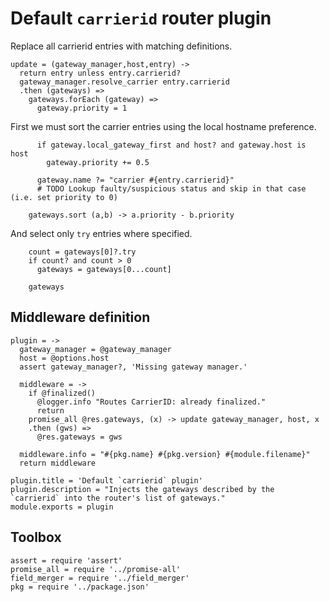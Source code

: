 Default `carrierid` router plugin
=================================

Replace all carrierid entries with matching definitions.

    update = (gateway_manager,host,entry) ->
      return entry unless entry.carrierid?
      gateway_manager.resolve_carrier entry.carrierid
      .then (gateways) =>
        gateways.forEach (gateway) =>
          gateway.priority = 1

First we must sort the carrier entries using the local hostname preference.

          if gateway.local_gateway_first and host? and gateway.host is host
            gateway.priority += 0.5

          gateway.name ?= "carrier #{entry.carrierid}"
          # TODO Lookup faulty/suspicious status and skip in that case (i.e. set priority to 0)

        gateways.sort (a,b) -> a.priority - b.priority

And select only `try` entries where specified.

        count = gateways[0]?.try
        if count? and count > 0
          gateways = gateways[0...count]

        gateways

Middleware definition
---------------------

    plugin = ->
      gateway_manager = @gateway_manager
      host = @options.host
      assert gateway_manager?, 'Missing gateway manager.'

      middleware = ->
        if @finalized()
          @logger.info "Routes CarrierID: already finalized."
          return
        promise_all @res.gateways, (x) -> update gateway_manager, host, x
        .then (gws) =>
          @res.gateways = gws

      middleware.info = "#{pkg.name} #{pkg.version} #{module.filename}"
      return middleware

    plugin.title = 'Default `carrierid` plugin'
    plugin.description = "Injects the gateways described by the `carrierid` into the router's list of gateways."
    module.exports = plugin

Toolbox
-------

    assert = require 'assert'
    promise_all = require '../promise-all'
    field_merger = require '../field_merger'
    pkg = require '../package.json'
